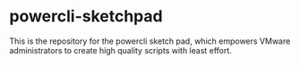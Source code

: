 # powercli-sketchpad

This is the repository for the powercli sketch pad, which empowers VMware administrators to create high quality scripts with least effort.
